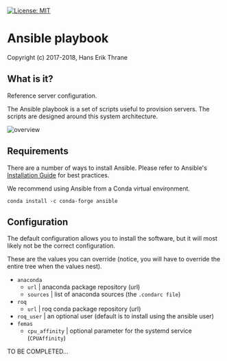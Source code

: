 [![License: MIT](https://img.shields.io/badge/license-MIT-blue.svg)](https://opensource.org/licenses/MIT)

# Ansible playbook

Copyright (c) 2017-2018, Hans Erik Thrane


## What is it?

Reference server configuration.

The Ansible playbook is a set of scripts useful to provision servers.
The scripts are designed around this system architecture.

![overview](https://github.com/roq-trading/roq-doc/blob/master/source/overview/architecture.png)


## Requirements

There are a number of ways to install Ansible.
Please refer to Ansible's [Installation Guide](https://docs.ansible.com/ansible/latest/installation_guide/intro_installation.html)
for best practices.

We recommend using Ansible from a Conda virtual environment.

	conda install -c conda-forge ansible


## Configuration

The default configuration allows you to install the software, but it will most likely not be the correct configuration.

These are the values you can override (notice, you will have to override the entire tree when the values nest).

* `anaconda`
    * `url` | anaconda package repository (url)
    * `sources` | list of anaconda sources (the `.condarc file`)
* `roq`
    * `url` | roq conda package repository (url)
* `roq_user` | an optional user (default is to install using the ansible user)
* `femas`
    * `cpu_affinity` | optional parameter for the systemd service (`CPUAffinity`)

TO BE COMPLETED...
